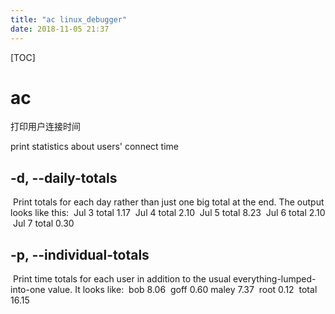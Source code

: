 ```yaml
---
title: "ac linux_debugger"
date: 2018-11-05 21:37
---
```



[TOC]


# ac

打印用户连接时间

print statistics about users' connect time



## -d, --daily-totals

​              Print totals for each day rather than just one big total at the end.  The output looks like this:
​                      Jul  3  total     1.17
​                      Jul  4  total     2.10
​                      Jul  5  total     8.23
​                      Jul  6  total     2.10
​                      Jul  7  total     0.30



## -p, --individual-totals

​              Print time totals for each user in addition to the usual everything-lumped-into-one value.  It looks like:
​                      bob       8.06
​                      goff      0.60
​                      maley     7.37
​                      root      0.12
​                      total    16.15